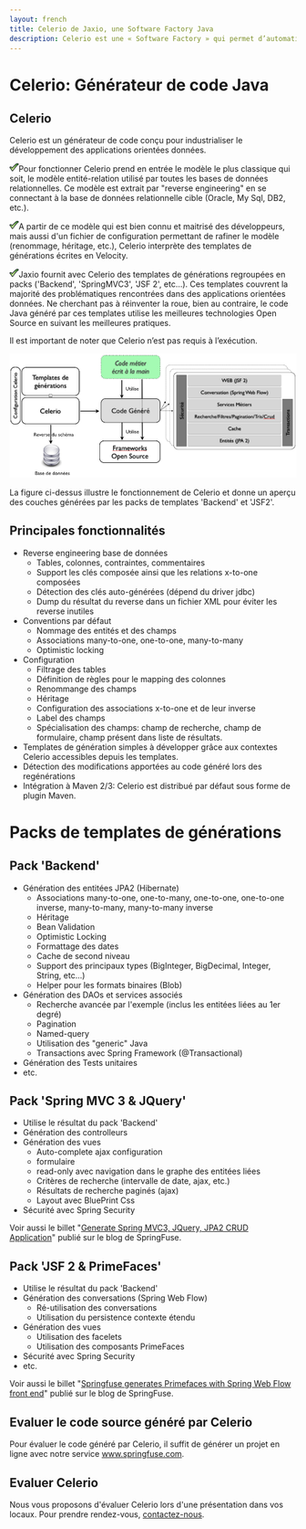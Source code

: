 ```yaml
---
layout: french
title: Celerio de Jaxio, une Software Factory Java
description: Celerio est une « Software Factory » qui permet d’automatiser en partie le développement informatique des applications web en Java. 
---
```


# Celerio: Générateur de code Java

## Celerio

Celerio est un générateur de code conçu pour industrialiser le développement des applications orientées données.

<div class="prepend-1 span-23 last">
<p><img src="/images/green-check.gif"/>Pour fonctionner Celerio prend en entrée le modèle le plus classique qui soit, le modèle entité­-relation utilisé par toutes les bases de données relationnelles. Ce modèle est extrait par "reverse engineering" en se connectant à la base de données relationnelle cible (Oracle, My Sql, DB2, etc.).</p>

<p><img src="/images/green-check.gif"/>A partir de ce modèle qui est bien connu et maitrisé des développeurs, mais aussi d'un fichier de configuration permettant de rafiner le modèle (renommage, héritage, etc.),
Celerio interprète des templates de générations écrites en Velocity.</p>

<p><img src="/images/green-check.gif"/>Jaxio fournit avec Celerio des templates de générations regroupées en packs ('Backend', 'SpringMVC3', 'JSF 2', etc...). Ces templates couvrent la majorité des problématiques rencontrées dans des applications orientées données.
Ne cherchant pas à réinventer la roue, bien au contraire, le code Java généré par ces templates utilise les meilleures technologies Open Source en suivant les meilleures pra­tiques.</p>
</div>

Il est important de noter que Celerio n’est pas requis à l’exécution.


<img src="/images/celerio/celerio-overview.png"/>


La figure ci-dessus illustre le fonctionnement de Celerio et donne un aperçu des couches générées par les packs de templates 'Backend' et 'JSF2'.


## Principales fonctionnalités

* Reverse engineering base de données
    * Tables, colonnes, contraintes, commentaires
	* Support les clés composée ainsi que les relations x-to-one composées
	* Détection des clés auto-générées (dépend du driver jdbc)
	* Dump du résultat du reverse dans un fichier XML pour éviter les reverse inutiles
* Conventions par défaut
    * Nommage des entités et des champs 
    * Associations many-to-one, one-to-one, many-to-many
    * Optimistic locking  
* Configuration
	* Filtrage des tables
	* Définition de règles pour le mapping des colonnes
	* Renommange des champs
	* Héritage
	* Configuration des associations x-to-one et de leur inverse
	* Label des champs
	* Spécialisation des champs: champ de recherche, champ de formulaire, champ présent dans liste de résultats.
* Templates de génération simples à développer grâce aux contextes Celerio accessibles depuis les templates.	
* Détection des modifications apportées au code généré lors des regénérations
* Intégration à Maven 2/3: Celerio est distribué par défaut sous forme de plugin Maven.


# Packs de templates de générations

## Pack 'Backend'
* Génération des entitées JPA2 (Hibernate)
	* Associations many-to-one, one-to-many, one-to-one, one-to-one inverse, many-to-many, many-to-many inverse
	* Héritage
	* Bean Validation
	* Optimistic Locking
	* Formattage des dates
	* Cache de second niveau
	* Support des principaux types (BigInteger, BigDecimal, Integer, String, etc...)
	* Helper pour les formats binaires (Blob)
* Génération des DAOs et services associés
	* Recherche avancée par l'exemple (inclus les entitées liées au 1er degré)
	* Pagination
	* Named-query
	* Utilisation des "generic" Java
	* Transactions avec Spring Framework (@Transactional)
* Génération des Tests unitaires
* etc.

## Pack 'Spring MVC 3 & JQuery'
* Utilise le résultat du pack 'Backend'
* Génération des controlleurs
* Génération des vues
	* Auto-complete ajax configuration
	* formulaire
	* read-only avec navigation dans le graphe des entitées liées
	* Critères de recherche (intervalle de date, ajax, etc.)
	* Résultats de recherche paginés (ajax)
	* Layout avec BluePrint Css
* Sécurité avec Spring Security

<p>Voir aussi le billet "<a href="http://www.springfuse.com/2011/05/04/generate-spring-mvc3-jquery-jpa2-crud-applications.html">Generate Spring MVC3, JQuery, JPA2 CRUD Application</a>" publié sur le blog de SpringFuse.</p>

## Pack 'JSF 2 & PrimeFaces'
* Utilise le résultat du pack 'Backend'
* Génération des conversations (Spring Web Flow)
	* Ré-utilisation des conversations
	* Utilisation du persistence contexte étendu
* Génération des vues
	* Utilisation des facelets
	* Utilisation des composants PrimeFaces
* Sécurité avec Spring Security
* etc.

Voir aussi le billet "<a href="http://www.springfuse.com/2011/01/04/springfuse-generates-primefaces-with-spring-webflow-frontend.html">Springfuse generates Primefaces with Spring Web Flow front end</a>" publié sur le blog de SpringFuse.  


## Evaluer le code source généré par Celerio
Pour évaluer le code généré par Celerio, il suffit de générer un projet en ligne avec notre service <a href="http://www.springfuse.com/">www.springfuse.com</a>.

## Evaluer Celerio
Nous vous proposons d'évaluer Celerio lors d'une présentation dans vos locaux. Pour prendre rendez-vous, 
<a href="/nous-contacter.html">contactez-nous</a>.

